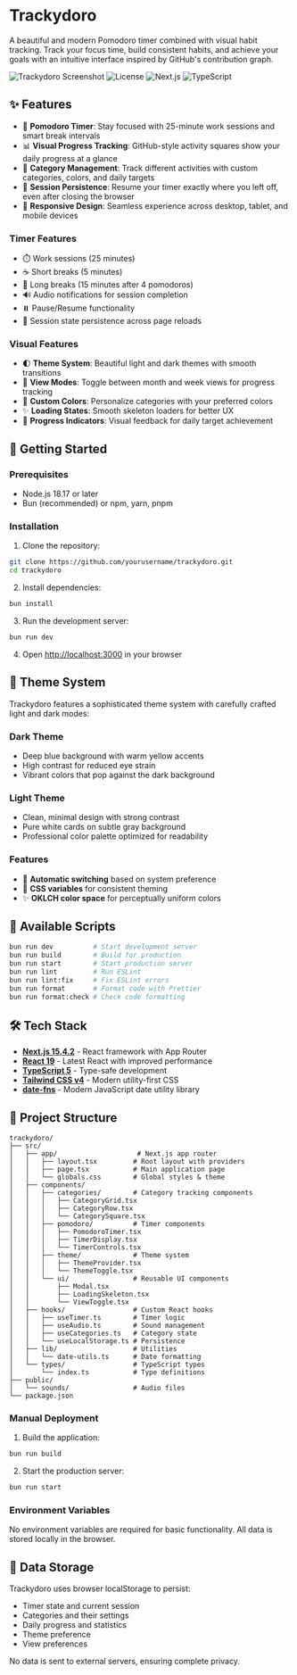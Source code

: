 # Trackydoro

A beautiful and modern Pomodoro timer combined with visual habit tracking. Track your focus time, build consistent habits, and achieve your goals with an intuitive interface inspired by GitHub's contribution graph.

![Trackydoro Screenshot](https://img.shields.io/badge/Version-1.0.0-blue)
![License](https://img.shields.io/badge/License-MIT-green)
![Next.js](https://img.shields.io/badge/Next.js-15.4.2-black)
![TypeScript](https://img.shields.io/badge/TypeScript-5.0-blue)

## ✨ Features

- 🍅 **Pomodoro Timer**: Stay focused with 25-minute work sessions and smart break intervals
- 📊 **Visual Progress Tracking**: GitHub-style activity squares show your daily progress at a glance
- 🎯 **Category Management**: Track different activities with custom categories, colors, and daily targets
- 🔄 **Session Persistence**: Resume your timer exactly where you left off, even after closing the browser
- 📱 **Responsive Design**: Seamless experience across desktop, tablet, and mobile devices

### Timer Features

- ⏱️ Work sessions (25 minutes)
- ☕ Short breaks (5 minutes)
- 🌴 Long breaks (15 minutes after 4 pomodoros)
- 🔊 Audio notifications for session completion
- ⏸️ Pause/Resume functionality
- 🔄 Session state persistence across page reloads

### Visual Features

- 🌓 **Theme System**: Beautiful light and dark themes with smooth transitions
- 📅 **View Modes**: Toggle between month and week views for progress tracking
- 🎨 **Custom Colors**: Personalize categories with your preferred colors
- ✨ **Loading States**: Smooth skeleton loaders for better UX
- 🎯 **Progress Indicators**: Visual feedback for daily target achievement

## 🚀 Getting Started

### Prerequisites

- Node.js 18.17 or later
- Bun (recommended) or npm, yarn, pnpm

### Installation

1. Clone the repository:

```bash
git clone https://github.com/yourusername/trackydoro.git
cd trackydoro
```

2. Install dependencies:

```bash
bun install
```

3. Run the development server:

```bash
bun run dev
```

4. Open [http://localhost:3000](http://localhost:3000) in your browser

## 🎨 Theme System

Trackydoro features a sophisticated theme system with carefully crafted light and dark modes:

### Dark Theme

- Deep blue background with warm yellow accents
- High contrast for reduced eye strain
- Vibrant colors that pop against the dark background

### Light Theme

- Clean, minimal design with strong contrast
- Pure white cards on subtle gray background
- Professional color palette optimized for readability

### Features

- 🔄 **Automatic switching** based on system preference
- 🎨 **CSS variables** for consistent theming
- ✨ **OKLCH color space** for perceptually uniform colors

## 📝 Available Scripts

```bash
bun run dev          # Start development server
bun run build        # Build for production
bun run start        # Start production server
bun run lint         # Run ESLint
bun run lint:fix     # Fix ESLint errors
bun run format       # Format code with Prettier
bun run format:check # Check code formatting
```

## 🛠️ Tech Stack

- **[Next.js 15.4.2](https://nextjs.org/)** - React framework with App Router
- **[React 19](https://react.dev/)** - Latest React with improved performance
- **[TypeScript 5](https://www.typescriptlang.org/)** - Type-safe development
- **[Tailwind CSS v4](https://tailwindcss.com/)** - Modern utility-first CSS
- **[date-fns](https://date-fns.org/)** - Modern JavaScript date utility library

## 📁 Project Structure

```
trackydoro/
├── src/
│   ├── app/                    # Next.js app router
│   │   ├── layout.tsx         # Root layout with providers
│   │   ├── page.tsx           # Main application page
│   │   └── globals.css        # Global styles & theme
│   ├── components/
│   │   ├── categories/        # Category tracking components
│   │   │   ├── CategoryGrid.tsx
│   │   │   ├── CategoryRow.tsx
│   │   │   └── CategorySquare.tsx
│   │   ├── pomodoro/          # Timer components
│   │   │   ├── PomodoroTimer.tsx
│   │   │   ├── TimerDisplay.tsx
│   │   │   └── TimerControls.tsx
│   │   ├── theme/             # Theme system
│   │   │   ├── ThemeProvider.tsx
│   │   │   └── ThemeToggle.tsx
│   │   └── ui/                # Reusable UI components
│   │       ├── Modal.tsx
│   │       ├── LoadingSkeleton.tsx
│   │       └── ViewToggle.tsx
│   ├── hooks/                 # Custom React hooks
│   │   ├── useTimer.ts        # Timer logic
│   │   ├── useAudio.ts        # Sound management
│   │   ├── useCategories.ts   # Category state
│   │   └── useLocalStorage.ts # Persistence
│   ├── lib/                   # Utilities
│   │   └── date-utils.ts      # Date formatting
│   └── types/                 # TypeScript types
│       └── index.ts           # Type definitions
├── public/
│   └── sounds/                # Audio files
└── package.json
```

### Manual Deployment

1. Build the application:

```bash
bun run build
```

2. Start the production server:

```bash
bun run start
```

### Environment Variables

No environment variables are required for basic functionality. All data is stored locally in the browser.

## 💾 Data Storage

Trackydoro uses browser localStorage to persist:

- Timer state and current session
- Categories and their settings
- Daily progress and statistics
- Theme preference
- View preferences

No data is sent to external servers, ensuring complete privacy.
